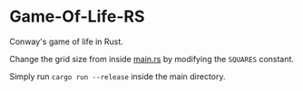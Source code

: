 # Game-Of-Life-RS
Conway's game of life in Rust.

Change the grid size from inside [main.rs](main/src/main.rs) by modifying the `SQUARES` constant.

Simply run `cargo run --release` inside the main directory.
